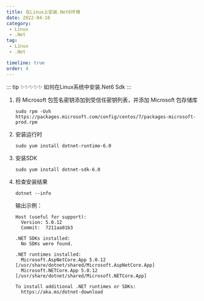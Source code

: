 ```yaml
---
title: 在Linux上安装.Net6环境
date: 2022-04-16
category:
 - Linux
 - .Net
tag: 
 - Linux
 - .Net

timeline: true
order: 4
---
```


::: tip ✨✨✨✨✨
如何在Linux系统中安装.Net6 Sdk
:::

<!-- more -->

1. 将 Microsoft 包签名密钥添加到受信任密钥列表，并添加 Microsoft 包存储库

   ```shell
   sudo rpm -Uvh https://packages.microsoft.com/config/centos/7/packages-microsoft-prod.rpm
   ```
2. 安装运行时

   ```shell
   sudo yum install dotnet-runtime-6.0
   ```
3. 安装SDK

   ```shell
   sudo yum install dotnet-sdk-6.0
   ```
4. 检查安装结果

   ```shell
   dotnet --info
   ```
   输出示例：

   ```shell
   Host (useful for support):
     Version: 5.0.12
     Commit:  7211aa01b3

   .NET SDKs installed:
     No SDKs were found.

   .NET runtimes installed:
     Microsoft.AspNetCore.App 5.0.12 [/usr/share/dotnet/shared/Microsoft.AspNetCore.App]
     Microsoft.NETCore.App 5.0.12 [/usr/share/dotnet/shared/Microsoft.NETCore.App]

   To install additional .NET runtimes or SDKs:
     https://aka.ms/dotnet-download
   ```
